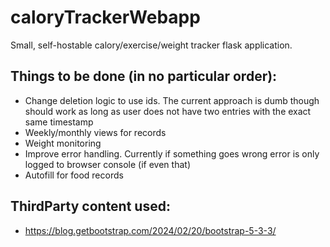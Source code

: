 # caloryTrackerWebapp

Small, self-hostable calory/exercise/weight tracker flask application.

## Things to be done (in no particular order):
- Change deletion logic to use ids. The current approach is dumb though should work as long as user does not have two entries with the exact same timestamp
- Weekly/monthly views for records
- Weight monitoring
- Improve error handling. Currently if something goes wrong error is only logged to browser console (if even that)
- Autofill for food records

## ThirdParty content used:
- https://blog.getbootstrap.com/2024/02/20/bootstrap-5-3-3/
